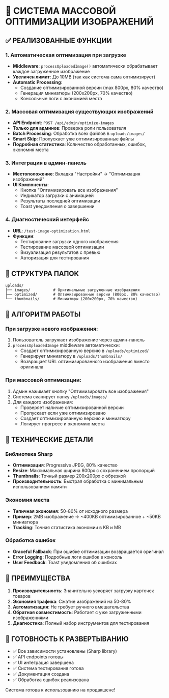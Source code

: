 # 🔧 СИСТЕМА МАССОВОЙ ОПТИМИЗАЦИИ ИЗОБРАЖЕНИЙ

## ✅ РЕАЛИЗОВАННЫЕ ФУНКЦИИ

### 1. Автоматическая оптимизация при загрузке
- **Middleware**: `processUploadedImage()` автоматически обрабатывает каждое загруженное изображение
- **Увеличен лимит**: До 10MB (так как система сама оптимизирует)
- **Automatic Processing**: 
  - Создание оптимизированной версии (max 800px, 80% качество)
  - Генерация миниатюры (200x200px, 70% качество)
  - Консольные логи с экономией места

### 2. Массовая оптимизация существующих изображений
- **API Endpoint**: `POST /api/admin/optimize-images`
- **Только для админов**: Проверка роли пользователя
- **Batch Processing**: Обработка всех файлов в `uploads/images/`
- **Smart Skip**: Пропускает уже оптимизированные файлы
- **Подробная статистика**: Количество обработанных, ошибок, экономия места

### 3. Интеграция в админ-панель
- **Местоположение**: Вкладка "Настройки" → "Оптимизация изображений"
- **UI Компоненты**: 
  - Кнопка "Оптимизировать все изображения"
  - Индикатор загрузки с анимацией
  - Результаты последней оптимизации
  - Toast уведомления о завершении

### 4. Диагностический интерфейс
- **URL**: `/test-image-optimization.html`
- **Функции**:
  - Тестирование загрузки одного изображения
  - Тестирование массовой оптимизации
  - Визуализация результатов с превью
  - Авторизация для тестирования

## 📂 СТРУКТУРА ПАПОК

```
uploads/
├── images/          # Оригинальные загруженные изображения
├── optimized/       # Оптимизированные версии (800px, 80% качество)
└── thumbnails/      # Миниатюры (200x200px, 70% качество)
```

## 🔄 АЛГОРИТМ РАБОТЫ

### При загрузке нового изображения:
1. Пользователь загружает изображение через админ-панель
2. `processUploadedImage` middleware автоматически:
   - Создает оптимизированную версию в `/uploads/optimized/`
   - Генерирует миниатюру в `/uploads/thumbnails/`
   - Возвращает URL оптимизированного изображения вместо оригинала

### При массовой оптимизации:
1. Админ нажимает кнопку "Оптимизировать все изображения"
2. Система сканирует папку `/uploads/images/`
3. Для каждого изображения:
   - Проверяет наличие оптимизированной версии
   - Пропускает если уже оптимизировано
   - Создает оптимизированную версию и миниатюру
   - Логирует прогресс и экономию места

## 💾 ТЕХНИЧЕСКИЕ ДЕТАЛИ

### Библиотека Sharp
- **Оптимизация**: Progressive JPEG, 80% качество
- **Resize**: Максимальная ширина 800px с сохранением пропорций
- **Thumbnails**: Точный размер 200x200px с обрезкой
- **Производительность**: Быстрая обработка с минимальным использованием памяти

### Экономия места
- **Типичная экономия**: 50-80% от исходного размера
- **Пример**: 2MB изображение → ~400KB оптимизированное + ~50KB миниатюра
- **Tracking**: Точная статистика экономии в KB и MB

### Обработка ошибок
- **Graceful Fallback**: При ошибке оптимизации возвращается оригинал
- **Error Logging**: Подробные логи ошибок в консоль
- **User Feedback**: Toast уведомления об ошибках

## 🎯 ПРЕИМУЩЕСТВА

1. **Производительность**: Значительно ускоряет загрузку карточек товаров
2. **Экономия трафика**: Сжатие изображений на 50-80%
3. **Автоматизация**: Не требует ручного вмешательства
4. **Обратная совместимость**: Работает с уже загруженными изображениями
5. **Диагностика**: Полный набор инструментов для тестирования

## 🚀 ГОТОВНОСТЬ К РАЗВЕРТЫВАНИЮ

- ✅ Все зависимости установлены (Sharp library)
- ✅ API endpoints готовы
- ✅ UI интеграция завершена
- ✅ Система тестирования готова
- ✅ Документация создана
- ✅ Обработка ошибок реализована

Система готова к использованию на продакшене!